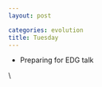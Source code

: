 ```yaml
---
layout: post

categories: evolution
title: Tuesday
---
```







 








-   Preparing for EDG talk

\

